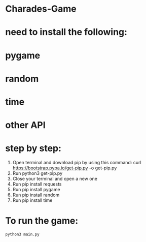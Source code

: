 # Charades-Game

# need to install the following:
# pygame
# random
# time 
# other API

# step by step:
1. Open terminal and download pip by using this command:
    curl https://bootstrap.pypa.io/get-pip.py -o get-pip.py
2. Run python3 get-pip.py
3. Close your terminal and open a new one
4. Run pip install requests
5. Run pip install pygame
6. Run pip install random
7. Run pip install time
# To run the game:
    python3 main.py
